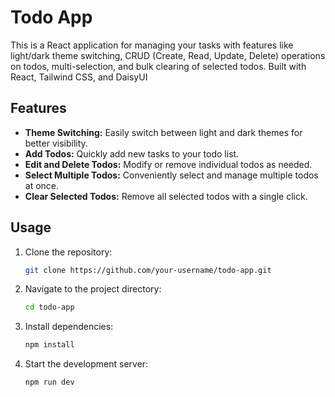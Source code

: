 # Todo App

This is a React application for managing your tasks with features like light/dark theme switching, CRUD (Create, Read, Update, Delete) operations on todos, multi-selection, and bulk clearing of selected todos. Built with React, Tailwind CSS, and DaisyUI

## Features

- **Theme Switching:** Easily switch between light and dark themes for better visibility.
- **Add Todos:** Quickly add new tasks to your todo list.
- **Edit and Delete Todos:** Modify or remove individual todos as needed.
- **Select Multiple Todos:** Conveniently select and manage multiple todos at once.
- **Clear Selected Todos:** Remove all selected todos with a single click.

## Usage

1. Clone the repository:

   ```bash
   git clone https://github.com/your-username/todo-app.git

2. Navigate to the project directory:
   
   ```bash
   cd todo-app

3. Install dependencies:

   ```bash
   npm install

4. Start the development server:

   ```bash
   npm run dev

